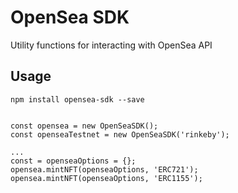 # OpenSea SDK
Utility functions for interacting with OpenSea API

## Usage

`npm install opensea-sdk --save`

```

const opensea = new OpenSeaSDK();
const openseaTestnet = new OpenSeaSDK('rinkeby');

...
const = openseaOptions = {};
opensea.mintNFT(openseaOptions, 'ERC721');
opensea.mintNFT(openseaOptions, 'ERC1155');
```
